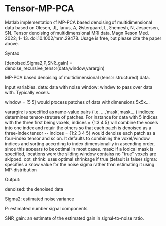 # Tensor-MP-PCA
Matlab implementation of MP-PCA based denoising of multidimensional data based on Olesen, JL, Ianus, A, Østergaard, L, Shemesh, N, Jespersen, SN. Tensor denoising of multidimensional MRI data. Magn Reson Med. 2022; 1- 13. doi:10.1002/mrm.29478. Usage is free, but please cite the paper above.

Syntax 

[denoised,Sigma2,P,SNR_gain] = denoise_recursive_tensor(data,window,varargin)

MP-PCA based denoising of multidimensional (tensor structured) data.

Input variables. 
data: data with noise window: window to pass over data with. Typically
voxels. 

window = [5 5] would process patches of data with dimensions 5x5x...

varargin: is specified as name-value pairs (i.e. ...,'mask',mask,...)
             indices: determines tensor-struture of patches. For instance
             for data with 5 indices with the three first being voxels,
             indices = {1:3 4 5} will combine the voxels into one index
             and retain the others so that each patch is denoised as a
             three-index tensor -- indices = {1:2 3 4 5} would denoise
             each patch as a four-index tensor and so on. It defaults to
             combining the voxel/window indices and sorting according to
             index dimensionality in ascending order, since this appears
             to be optimal in most cases. mask: if a logical mask is
             specified, locations were the sliding window contains no
             "true" voxels are skipped. opt_shrink: uses optimal shrinkage
             if true (default is false) sigma: specifies a know value for
             the noise sigma rather than estimating it using
             MP-distribution

Output: 
 
denoised: the denoised data 
 
Sigma2: estimated noise variance 
 
P: estimated number signal components 
 
SNR_gain: an estimate of the estimated gain in signal-to-noise ratio.
